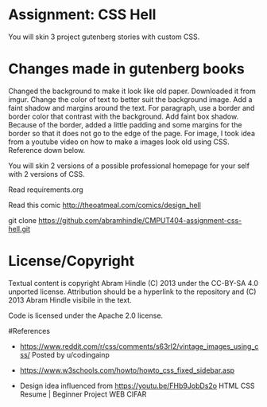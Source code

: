 # Assignment: CSS Hell

You will skin 3 project gutenberg stories with custom CSS.

# Changes made in gutenberg books

Changed the background to make it look like old paper. Downloaded it from imgur.
Change the color of text to better suit the background image. Add a faint shadow and margins around the text.
For paragraph, use a border and border color that contrast with the background. Add faint box shadow. Because of the border, added a little padding and some margins for the border so that it does not go to the edge of the page.
For image, I took idea from a youtube video on how to make a images look old using CSS.
Reference down below.

You will skin 2 versions of a possible professional homepage for your
self with 2 versions of CSS.

Read requirements.org

Read this comic http://theoatmeal.com/comics/design_hell

git clone https://github.com/abramhindle/CMPUT404-assignment-css-hell.git

# License/Copyright

Textual content is copyright Abram Hindle (C) 2013 under the CC-BY-SA
4.0 unported license. Attribution should be a hyperlink to the
repository and (C) 2013 Abram Hindle visibile in the text.

Code is licensed under the Apache 2.0 license.

#References

- https://www.reddit.com/r/css/comments/s63rl2/vintage_images_using_css/
  Posted by u/codingainp

- https://www.w3schools.com/howto/howto_css_fixed_sidebar.asp

- Design idea influenced from
  https://youtu.be/FHb9JobDs2o
  HTML CSS Resume | Beginner Project
  WEB CIFAR

